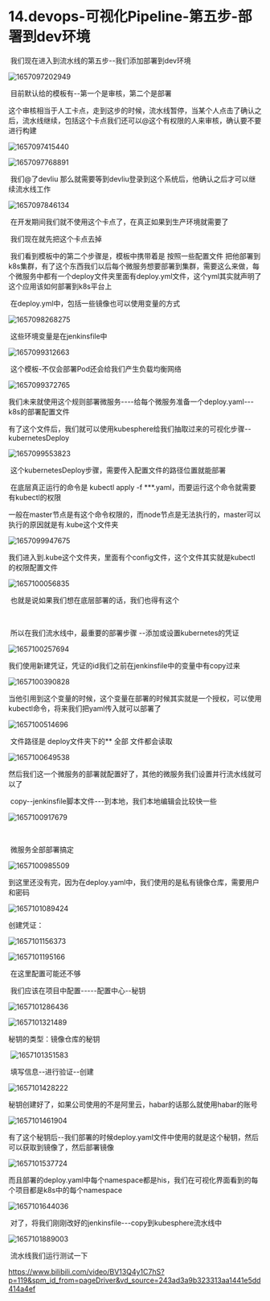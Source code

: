 # 14.devops-可视化Pipeline-第五步-部署到dev环境

​		我们现在进入到流水线的第五步--我们添加部署到dev环境

![1657097202949](../../.vuepress/public/images/1657097202949.png)



​		目前默认给的模板有--第一个是审核，第二个是部署



​	这个审核相当于人工卡点，走到这步的时候，流水线暂停，当某个人点击了确认之后，流水线继续，包括这个卡点我们还可以@这个有权限的人来审核，确认要不要进行构建

![1657097415440](../../.vuepress/public/images/1657097415440.png)



![1657097768891](../../.vuepress/public/images/1657097768891.png)





​	我们@了devliu 那么就需要等到devliu登录到这个系统后，他确认之后才可以继续流水线工作

![1657097846134](../../.vuepress/public/images/1657097846134.png)





​		在开发期间我们就不使用这个卡点了，在真正如果到生产环境就需要了





​		我们现在就先把这个卡点去掉



​		我们看到模板中的第二个步骤是，模板中携带着是 按照一些配置文件 把他部署到k8s集群，有了这个东西我们以后每个微服务想要部署到集群，需要这么来做，每个微服务中都有一个deploy文件夹里面有deploy.yml文件，这个yml其实就声明了这个应用该如何部署到k8s平台上

​			在deploy.yml中，包括一些镜像也可以使用变量的方式

![1657098268275](../../.vuepress/public/images/1657098268275.png)



​	这些环境变量是在jenkinsfile中

![1657099312663](../../.vuepress/public/images/1657099312663.png)



​	这个模板-不仅会部署Pod还会给我们产生负载均衡网络

![1657099372765](../../.vuepress/public/images/1657099372765.png)





​		我们未来就使用这个规则部署微服务----给每个微服务准备一个deploy.yaml---k8s的部署配置文件

有了这个文件后，我们就可以使用kubesphere给我们抽取过来的可视化步骤--kubernetesDeploy

![1657099553823](../../.vuepress/public/images/1657099553823.png)



​		这个kubernetesDeploy步骤，需要传入配置文件的路径位置就能部署



​		在底层真正运行的命令是 kubectl apply  -f ***.yaml，而要运行这个命令就需要有kubectl的权限

​		一般在master节点是有这个命令权限的，而node节点是无法执行的，master可以执行的原因就是有.kube这个文件夹

![1657099947675](../../.vuepress/public/images/1657099947675.png)



​	我们进入到.kube这个文件夹，里面有个config文件，这个文件其实就是kubectl的权限配置文件

![1657100056835](../../.vuepress/public/images/1657100056835.png)



​		也就是说如果我们想在底层部署的话，我们也得有这个

​	

​		所以在我们流水线中，最重要的部署步骤 --添加或设置kubernetes的凭证

![1657100257694](../../.vuepress/public/images/1657100257694.png)



​		我们使用新建凭证，凭证的id我们之前在jenkinsfile中的变量中有copy过来

![1657100390828](../../.vuepress/public/images/1657100390828.png)



​	当他引用到这个变量的时候，这个变量在部署的时候其实就是一个授权，可以使用kubectl命令，将来我们把yaml传入就可以部署了

![1657100514696](../../.vuepress/public/images/1657100514696.png)





​	文件路径是  deploy文件夹下的** 全部 文件都会读取

![1657100649538](../../.vuepress/public/images/1657100649538.png)





​		然后我们这一个微服务的部署就配置好了，其他的微服务我们设置并行流水线就可以了

​			copy--jenkinsfile脚本文件---到本地，我们本地编辑会比较快一些

![1657100917679](../../.vuepress/public/images/1657100917679.png)



​	

​	微服务全部部署搞定

![1657100985509](../../.vuepress/public/images/1657100985509.png)





​	到这里还没有完，因为在deploy.yaml中，我们使用的是私有镜像仓库，需要用户和密码

![1657101089424](../../.vuepress/public/images/1657101089424.png)





创建凭证：

![1657101156373](../../.vuepress/public/images/1657101156373.png)



![1657101195166](../../.vuepress/public/images/1657101195166.png)

​		在这里配置可能还不够





​	我们应该在项目中配置-----配置中心--秘钥

![1657101286436](../../.vuepress/public/images/1657101286436.png)





![1657101321489](../../.vuepress/public/images/1657101321489.png)





秘钥的类型：镜像仓库的秘钥

​	![1657101351583](../../.vuepress/public/images/1657101351583.png)





​	填写信息--进行验证--创建

![1657101428222](../../.vuepress/public/images/1657101428222.png)





​		秘钥创建好了，如果公司使用的不是阿里云，habar的话那么就使用habar的账号

![1657101461904](../../.vuepress/public/images/1657101461904.png)





​		有了这个秘钥后--我们部署的时候deploy.yaml文件中使用的就是这个秘钥，然后可以获取到镜像了，然后部署镜像

![1657101537724](../../.vuepress/public/images/1657101537724.png)

​		而且部署的deploy.yaml中每个namespace都是his，我们在可视化界面看到的每个项目都是k8s中的每个namespace

![1657101644036](../../.vuepress/public/images/1657101644036.png)





​		对了，将我们刚刚改好的jenkinsfile---copy到kubesphere流水线中

![1657101889003](../../.vuepress/public/images/1657101889003.png)





​	流水线我们运行测试一下















https://www.bilibili.com/video/BV13Q4y1C7hS?p=119&spm_id_from=pageDriver&vd_source=243ad3a9b323313aa1441e5dd414a4ef









































































































